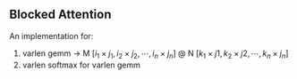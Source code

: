 ## Blocked Attention
An implementation for:
1. varlen gemm -> M $[i_1\times j_1, i_2\times j_2, \cdots, i_n\times j_n]$ @ N $[k_1\times j1, k_2\times j2, \cdots, k_n\times j_n]$
2. varlen softmax for varlen gemm
